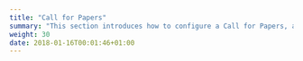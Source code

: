 ```yaml
---
title: "Call for Papers"
summary: "This section introduces how to configure a Call for Papers, and receive / review Session submissions."
weight: 30
date: 2018-01-16T00:01:46+01:00
---
```

